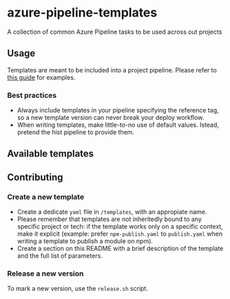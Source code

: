 # azure-pipeline-templates
A collection of common Azure Pipeline tasks to be used across out projects

## Usage
Templates are meant to be included into a project pipeline. Please refer to [this guide](https://github.com/MicrosoftDocs/azure-devops-docs/blob/master/docs/pipelines/process/templates.md#use-other-repositories) for examples.

### Best practices
* Always include templates in your pipeline specifying the reference tag, so a new template version can never break your deploy workflow.
* When writing templates, make little-to-no use of default values. Istead, pretend the hist pipeline to provide them.

## Available templates

## Contributing

### Create a new template
* Create a dedicate `yaml` file in `/templates`, with an appropiate name.
* Please remember that templates are not inheritedly bound to any specific project or tech: if the template works only on a specific context, make it explicit (example: prefer `npm-publish.yaml` to `publish.yaml` when writing a template to publish a module on npm).
* Create a section on this README with a brief description of the template and the full list of parameters.

### Release a new version
To mark a new version, use the `release.sh` script.
